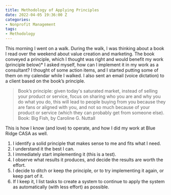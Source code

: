 ```yaml
---
title: Methodology of Applying Principles
date: 2022-04-05 19:36:00 Z
categories:
- Nonprofit Management
tags:
- Methodology
---
```


This morning I went on a walk. During the walk, I was thinking about a book I read over the weekend about value creation and marketing. The book conveyed a principle, which I thought was right and would benefit my work (principle below)* I asked myself, how can I implement it in my work as a consultant? I thought of some action items, and I started putting some of them on my calendar while I walked. I also sent an email (voice dictation) to a client based on the book’s principle.

> Book’s principle: given today's saturated market, instead of selling your product or service, focus on sharing who you are and why you do what you do, this will lead to people buying from you because they are fans or aligned with you, and not so much because of your product or service (which they can probably get from someone else).
Book: Big Fish, by Caroline G. Nuttall
> 

This is how I know (and love) to operate, and how I did my work at Blue Ridge CASA as well. 

1. I identify a solid principle that makes sense to me and fits what I need. 
2. I understand it the best I can.
3. I immediately start implementing it (this is a test). 
4. I observe what results it produces, and decide the results are worth the effort. 
5. I decide to ditch or keep the principle, or to try implementing it again, or keep part of it.  
6. If I keep it, I list tasks to create a system to continue to apply the system as automatically (with less effort) as possible.
